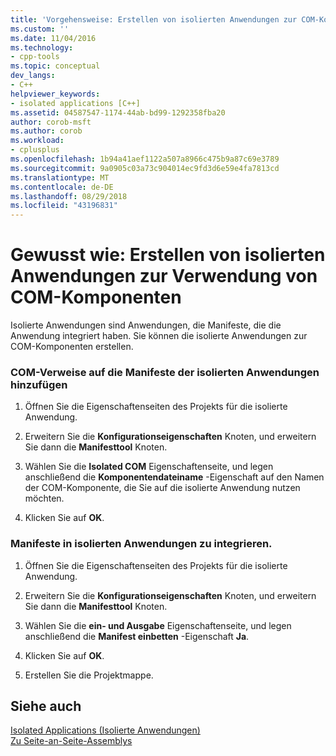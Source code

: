 ```yaml
---
title: 'Vorgehensweise: Erstellen von isolierten Anwendungen zur COM-Komponenten | Microsoft-Dokumentation'
ms.custom: ''
ms.date: 11/04/2016
ms.technology:
- cpp-tools
ms.topic: conceptual
dev_langs:
- C++
helpviewer_keywords:
- isolated applications [C++]
ms.assetid: 04587547-1174-44ab-bd99-1292358fba20
author: corob-msft
ms.author: corob
ms.workload:
- cplusplus
ms.openlocfilehash: 1b94a41aef1122a507a8966c475b9a87c69e3789
ms.sourcegitcommit: 9a0905c03a73c904014ec9fd3d6e59e4fa7813cd
ms.translationtype: MT
ms.contentlocale: de-DE
ms.lasthandoff: 08/29/2018
ms.locfileid: "43196831"
---
```

# <a name="how-to-build-isolated-applications-to-consume-com-components"></a>Gewusst wie: Erstellen von isolierten Anwendungen zur Verwendung von COM-Komponenten
Isolierte Anwendungen sind Anwendungen, die Manifeste, die die Anwendung integriert haben. Sie können die isolierte Anwendungen zur COM-Komponenten erstellen.  
  
### <a name="to-add-com-references-to-manifests-of-isolated-applications"></a>COM-Verweise auf die Manifeste der isolierten Anwendungen hinzufügen  
  
1.  Öffnen Sie die Eigenschaftenseiten des Projekts für die isolierte Anwendung.  
  
2.  Erweitern Sie die **Konfigurationseigenschaften** Knoten, und erweitern Sie dann die **Manifesttool** Knoten.  
  
3.  Wählen Sie die **Isolated COM** Eigenschaftenseite, und legen anschließend die **Komponentendateiname** -Eigenschaft auf den Namen der COM-Komponente, die Sie auf die isolierte Anwendung nutzen möchten.  
  
4.  Klicken Sie auf **OK**.  
  
### <a name="to-build-manifests-into-isolated-applications"></a>Manifeste in isolierten Anwendungen zu integrieren.  
  
1.  Öffnen Sie die Eigenschaftenseiten des Projekts für die isolierte Anwendung.  
  
2.  Erweitern Sie die **Konfigurationseigenschaften** Knoten, und erweitern Sie dann die **Manifesttool** Knoten.  
  
3.  Wählen Sie die **ein- und Ausgabe** Eigenschaftenseite, und legen anschließend die **Manifest einbetten** -Eigenschaft **Ja**.  
  
4.  Klicken Sie auf **OK**.  
  
5.  Erstellen Sie die Projektmappe.  
  
## <a name="see-also"></a>Siehe auch  
 [Isolated Applications (Isolierte Anwendungen)](/windows/desktop/SbsCs/isolated-applications)   
 [Zu Seite-an-Seite-Assemblys](/windows/desktop/SbsCs/about-side-by-side-assemblies-)